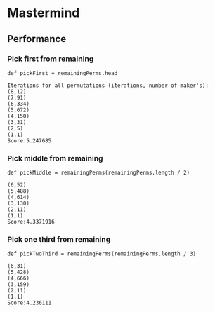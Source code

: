 # Mastermind

## Performance

### Pick first from remaining

`def pickFirst = remainingPerms.head`

```
Iterations for all permutations (iterations, number of maker's):
(8,12)
(7,91)
(6,334)
(5,672)
(4,150)
(3,31)
(2,5)
(1,1)
Score:5.247685
```

### Pick middle from remaining

`def pickMiddle = remainingPerms(remainingPerms.length / 2)`

```
(6,52)
(5,488)
(4,614)
(3,130)
(2,11)
(1,1)
Score:4.3371916
```

### Pick one third from remaining

`def pickTwoThird = remainingPerms(remainingPerms.length / 3)`

```
(6,31)
(5,428)
(4,666)
(3,159)
(2,11)
(1,1)
Score:4.236111
```
